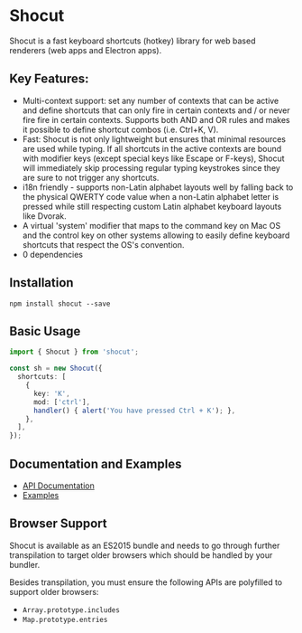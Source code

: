 # Shocut

Shocut is a fast keyboard shortcuts (hotkey) library for web based renderers (web apps and Electron apps). 

## Key Features:
- Multi-context support: set any number of contexts that can be active and define shortcuts that can only fire in certain contexts and / or never fire fire in certain contexts. Supports both AND and OR rules and makes it possible to define shortcut combos (i.e. Ctrl+K, V).
- Fast: Shocut is not only lightweight but ensures that minimal resources are used while typing. If all shortcuts in the active contexts are bound with modifier keys (except special keys like Escape or F-keys), Shocut will immediately skip processing regular typing keystrokes since they are sure to not trigger any shortcuts.
- i18n friendly - supports non-Latin alphabet layouts well by falling back to the physical QWERTY code value when a non-Latin alphabet letter is pressed while still respecting custom Latin alphabet keyboard layouts like Dvorak. 
- A virtual 'system' modifier that maps to the command key on Mac OS and the control key on other systems allowing to easily define keyboard shortcuts that respect the OS's convention.
- 0 dependencies

## Installation

```
npm install shocut --save
```

## Basic Usage

```ts
import { Shocut } from 'shocut';

const sh = new Shocut({
  shortcuts: [
    {
      key: 'K',
      mod: ['ctrl'],
      handler() { alert('You have pressed Ctrl + K'); },
    },
  ],
});
```

## Documentation and Examples

- [API Documentation](./docs/api/)
- [Examples](./docs/examples.md)

## Browser Support

Shocut is available as an ES2015 bundle and needs to go through further transpilation to target older browsers which should be handled by your bundler.

Besides transpilation, you must ensure the following APIs are polyfilled to support older browsers:
- `Array.prototype.includes`
- `Map.prototype.entries`
